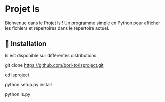 # Projet ls

Bienvenue dans le Projet ls ! Un programme simple en Python pour afficher les fichiers et répertoires dans le répertoire actuel.

## 🚀 Installation

ls est disponible sur différentes distributions.

git clone https://github.com/bori-to/lsproject.git

cd lsproject

python setup.py install

python ls.py

